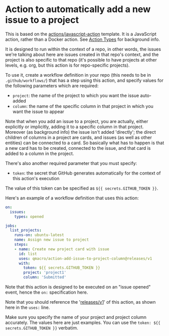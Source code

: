 # Action to automatically add a new issue to a project

This is based on the [actions/javascript-action](https://github.com/actions/javascript-action) template. It is a JavaScript action, rather than a Docker action. See [Action Types](https://github.com/actions/toolkit/blob/master/docs/action-types.md) for background info.

It is designed to run within the context of a repo, in other words, the issues we're talking about here are issues created in that repo's context, and the project is also specific to that repo (it's possible to have projects at other levels, e.g. org, but this action is for repo-specific projects).

To use it, create a workflow definition in your repo (this needs to be in `.github/workflows/`) that has a step using this action, and specify values for the following parameters which are required:

- `project`: the name of the project to which you want the issue auto-added
- `column`: the name of the specific column in that project in which you want the issue to appear

Note that when you add an issue to a project, you are actually, either explicitly or implicitly, adding it to a specific column in that project. Moreover (as background info) the issue isn't added 'directly'; the direct children of columns in a project are cards, and issues (as well as other entities) can be connected to a card. So basically what has to happen is that a new card has to be created, connected to the issue, and that card is added to a column in the project.

There's also another required parameter that you must specify:

- `token`: the secret that GitHub generates automatically for the context of this action's execution

The value of this token can be specified as `${{ secrets.GITHUB_TOKEN }}`.

Here's an example of a workflow definition that uses this action:

```yaml
on:
  issues:
    types: opened

jobs:
  list_projects:
    runs-on: ubuntu-latest
    name: Assign new issue to project
    steps:
    - name: Create new project card with issue
      id: list
      uses: qmacro/action-add-issue-to-project-column@releases/v1
      with:
        token: ${{ secrets.GITHUB_TOKEN }}
        project: 'project1'
        column: 'Submitted'
```

Note that this action is designed to be executed on an "issue opened" event, hence the `on:` specification here.

Note that you should reference the '[releases/v1](https://github.com/qmacro/action-add-issue-to-project-column/tree/releases/v1)' of this action, as shown here in the `uses:` line.

Make sure you specify the name of your project and project column accurately. The values here are just examples. You can use the `token: ${{ secrets.GITHUB_TOKEN }}` verbatim.
